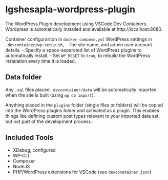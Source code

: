 # lgshesapla-wordpress-plugin

The WordPress Plugin development using VSCode Dev Containers.
Wordpress is automatically installed and available at http://localhost:8080.

Container configurariton in `docker-compose.yml`
WordPress settings in `.devcontainer/wp-setup.sh`, 
    - The site name, and admin user account details. 
    - Specify a space-separated list of WordPress plugins to automatically install. 
    - Set `WP_RESET` to `true`, to rebuild the WordPress instalation every time it is loaded. 

## Data folder

Any `.sql` files placed `.devcontainer/data` will be automatically imported when the site is built (using `wp db import`).

Anything placed in the `plugins` folder (single files or folders) will be copied into the WordPress plugins folder and activated as a plugin. This enables things like defining custom post types relevant to your imported data set, but not part of the development process.

## Included Tools

- XDebug, configured 
- WP-CLI
- Composer
- NodeJS
- PHP/WordPress extensions for VSCode (see `devconatainer.json`)
